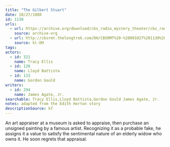```yaml
---
title: "The Gilbert Stuart"
date: 10/27/1980
id: 1130
urls: 
  - url: https://archive.org/download/cbs_radio_mystery_theater/cbs_radio_mystery_theater-1101-1150.zip/cbs_radio_mystery_theater-1101-1150%2Fcbsrmt_1130_the_gilbert_stuart.mp3
    source: archive-org
  - url: http://cbsrmt.thelongtrek.com/DH/CBSRMT%20-%20801027%201130%20The%20Gilbert%20Stuart_dh.mp3
    source: kl-DH
tags: 
actors:  
  - id: 321
    name: Tracy Ellis  
  - id: 126
    name: Lloyd Battista  
  - id: 133
    name: Gordon Gould
writers:  
  - id: 294
    name: James Agate, Jr.
searchable: Tracy Ellis,Lloyd Battista,Gordon Gould James Agate, Jr.
notes: adapted from the Edith Horton story
descriptionSource: kf
---
```

An art appraiser at a museum is asked to appraise, then purchase an unsigned painting by a famous artist. Recognizing it as a probable fake, he assigns it a value to satisfy the sentimental nature of an elderly widow who owns it. He soon regrets that appraisal.